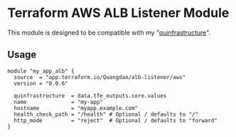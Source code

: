 # Terraform AWS ALB Listener Module

This module is designed to be compatible with my "[quinfrastructure](https://github.com/quangdaon/quinfrastructure)".

## Usage

```hcl
module "my_app_alb" {
  source  = "app.terraform.io/Quangdao/alb-listener/aws"
  version = "0.0.6"

  quinfrastructure  = data.tfe_outputs.core.values
  name              = "my-app"
  hostname          = "myapp.example.com"
  health_check_path = "/health" # Optional / defaults to "/"
  http_mode         = "reject"  # Optional / defaults to "forward"
}
```
